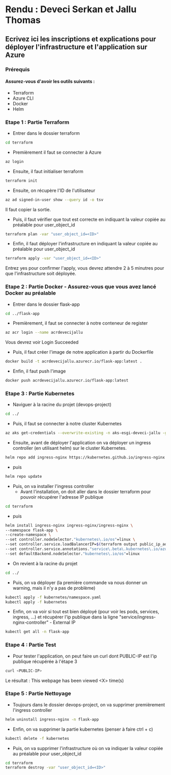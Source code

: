 # Rendu : Deveci Serkan et Jallu Thomas
## Ecrivez ici les inscriptions et explications pour déployer l'infrastructure et l'application sur Azure

### Prérequis
#### Assurez-vous d'avoir les outils suivants :
- Terraform
- Azure CLI
- Docker
- Helm

### Etape 1 : Partie Terraform

- Entrer dans le dossier terraform

```bash
cd terraform
```
- Premièrement il faut se connecter à Azure

```bash
az login
```

- Ensuite, il faut initialiser terraform

```bash
terraform init 
```

- Ensuite, on récupère l'ID de l'utilisateur

```bash
az ad signed-in-user show --query id -o tsv
```
Il faut copier la sortie.

- Puis, il faut vérifier que tout est correcte en indiquant la valeur copiée au préalable pour user_object_id

```bash
terraform plan -var "user_object_id=<ID>"
```

- Enfin, il faut déployer l'infrastructure en indiquant la valeur copiée au préalable pour user_object_id

```bash
terraform apply -var "user_object_id=<ID>"
```
Entrez yes pour confirmer l'apply, vous devrez attendre 2 à 5 minutres pour que l'infrastructure soit déployée.


### Etape 2 : Partie Docker - Assurez-vous que vous avez lancé Docker au préalable

- Entrer dans le dossier flask-app

```bash
cd ../flask-app
```

- Premièrement, il faut se connecter à notre conteneur de register

```bash
az acr login --name acrdevecijallu
```
Vous devrez voir Login Succeeded

- Puis, il faut créer l'image de notre application à partir du Dockerfile

```bash
docker build -t acrdevecijallu.azurecr.io/flask-app:latest .
```

- Enfin, il faut push l'image

```bash
docker push acrdevecijallu.azurecr.io/flask-app:latest
```

### Etape 3 : Partie Kubernetes

- Naviguer à la racine du projet (devops-project)

```bash
cd ../
```

- Puis, il faut se connecter à notre cluster Kubernetes

```bash
az aks get-credentials --overwrite-existing -n aks-esgi-deveci-jallu -g rg-esgi-deveci-jallu
```

- Ensuite, avant de déployer l'application on va déployer un ingress controller (en utilisant helm) sur le cluster Kubernetes.

```bash
helm repo add ingress-nginx https://kubernetes.github.io/ingress-nginx
```
- puis
```bash
helm repo update
```

- Puis, on va installer l'ingress controller
    - Avant l'installation, on doit aller dans le dossier terraform pour pouvoir récupérer l'adresse IP publique

```bash
cd terraform
```

- puis

```bash
helm install ingress-nginx ingress-nginx/ingress-nginx \
--namespace flask-app \
--create-namespace \
--set controller.nodeSelector."kubernetes\.io/os"=linux \
--set controller.service.loadBalancerIP=$(terraform output public_ip_address | sed 's/"//g') \
--set controller.service.annotations."service\.beta\.kubernetes\.io/azure-load-balancer-health-probe-request-path"=/healthz \
--set defaultBackend.nodeSelector."kubernetes\.io/os"=linux
```

- On revient à la racine du projet

```bash
cd ../
```

- Puis, on va déployer (la première commande va nous donner un warning, mais il n'y a pas de problème)

```bash
kubectl apply -f kubernetes/namespace.yaml
kubectl apply -f kubernetes 
```

- Enfin, on va voir si tout est bien déployé (pour voir les pods, services, ingress, ...) et récupérer l'ip publique dans la ligne "service/ingress-nginx-controller" - External IP
```bash
kubectl get all -n flask-app
```

### Etape 4 : Partie Test

- Pour tester l'application, on peut faire un curl dont PUBLIC-IP est l'ip publique récupérée à l'étape 3

```bash
curl <PUBLIC-IP>
```

Le résultat : This webpage has been viewed \<X> time(s)


### Etape 5 : Partie Nettoyage

- Toujours dans le dossier devops-project, on va supprimer premièrement l'ingress controller

```bash
helm uninstall ingress-nginx -n flask-app
```

- Enfin, on va supprimer la partie kubernetes (penser à faire ctrl + c)

```bash
kubectl delete -f kubernetes
```

- Puis, on va supprimer l'infrastructure où on va indiquer la valeur copiée au préalable pour user_object_id

```bash
cd terraform
terraform destroy -var "user_object_id=<ID>"
```